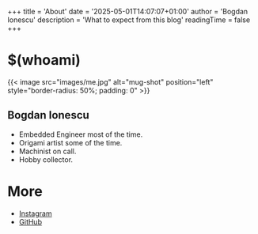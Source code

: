 +++
title = 'About'
date = '2025-05-01T14:07:07+01:00'
author = 'Bogdan Ionescu'
description = 'What to expect from this blog'
readingTime = false
+++

# $(whoami)
{{< image src="images/me.jpg" alt="mug-shot" position="left" style="border-radius: 50%; padding: 0" >}}
## Bogdan Ionescu
 - Embedded Engineer most of the time.
 - Origami artist some of the time.
 - Machinist on call.
 - Hobby collector.

 # More
  - [Instagram](https://www.instagram.com/bogdan_the_geek/)
  - [GitHub](https://github.com/BogdanTheGeek)
